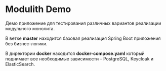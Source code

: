 # Modulith Demo

Демо приложение для тестирования различных вариантов реализации модульного монолита.

В ветке **master** находится базовая реализация Spring Boot приложения без бизнес-логики.

В директории **docker** находится **docker-compose.yaml** который поднимает все необходимые зависимости - PostgreSQL, Keycloak и ElasticSearch. 
